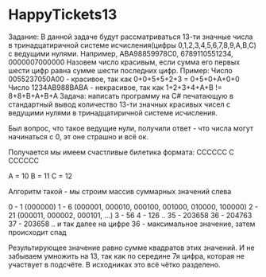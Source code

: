 # HappyTickets13

Задание:
В данной задаче будут рассматриваться 13-ти значные числа в тринадцатиричной системе исчисления(цифры 0,1,2,3,4,5,6,7,8,9,A,B,C) с ведущими нулями.
Например, ABA98859978C0, 6789110551234, 0000007000000
Назовем число красивым, если сумма его первых шести цифр равна сумме шести последних цифр.
Пример:
Число 0055237050A00 - красивое, так как 0+0+5+5+2+3 = 0+5+0+A+0+0
Число 1234AB988BABA - некрасивое, так как 1+2+3+4+A+B != 8+8+B+A+B+A​
Задача:
написать программу на С# печатающую в стандартный вывод количество 13-ти значных красивых чисел с ведущими нулями в тринадцатиричной системе исчисления.

Был вопрос, что такое ведущие нули, получили ответ - что числа могут начинаться с 0, эт оне страшно и всё ок.

Получается мы имеем счастливые билетика формата:
CCCCCC C CCCCCC

A = 10
B = 11
C = 12

Алгоритм такой - мы строим массив суммарных значений слева

0 - 1 (000000)
1 - 6 (000001, 000010, 000100, 001000, 010000, 100000)
2 - 21 (000011, 000002, 000101, ...)
3 - 56
4 - 126
..
35 - 203658
36 - 204763
37 - 203658
..
и так далее
на цифре 36 - максимальное значение, затем происходит спад

Результирующее значение равно сумме квадратов этих значений.
И не забываем умножить на 13, так как по середине 7я цифра, которая не участвует в подсчёте.
В исходниках это всё чётко разделено.
